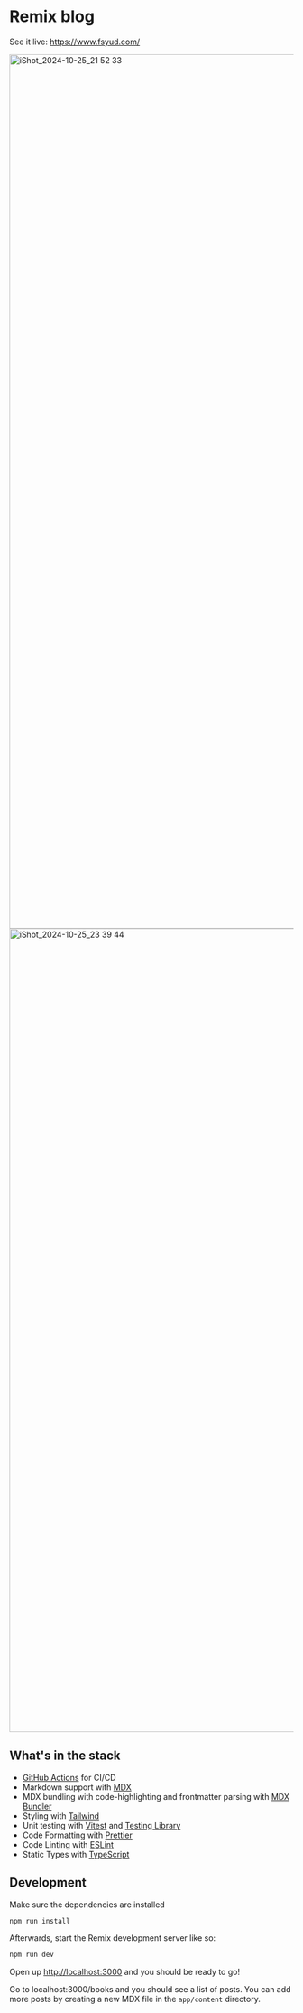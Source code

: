# Remix blog

See it live: https://www.fsyud.com/

<img width="1548" alt="iShot_2024-10-25_21 52 33" src="https://github.com/user-attachments/assets/b679b662-8409-47f8-be08-d2a8a4361fba">

<img width="1423" alt="iShot_2024-10-25_23 39 44" src="https://github.com/user-attachments/assets/08819431-4143-4c21-b503-50b4728e1b6f">


## What's in the stack

- [GitHub Actions](https://github.com/features/actions) for CI/CD
- Markdown support with [MDX](https://mdxjs.com/)
- MDX bundling with code-highlighting and frontmatter parsing with
  [MDX Bundler](https://github.com/kentcdodds/mdx-bundler)
- Styling with [Tailwind](https://tailwindcss.com/)
- Unit testing with [Vitest](https://vitest.dev) and
  [Testing Library](https://testing-library.com)
- Code Formatting with [Prettier](https://prettier.io/)
- Code Linting with [ESLint](https://eslint.org/)
- Static Types with [TypeScript](https://typescriptlang.org)

## Development

Make sure the dependencies are installed

```sh
npm run install
```

Afterwards, start the Remix development server like so:

```sh
npm run dev
```

Open up [http://localhost:3000](http://localhost:3000) and you should be ready to go!

Go to localhost:3000/books and you should see a list of posts. You can add more posts by
creating a new MDX file in the `app/content` directory.
